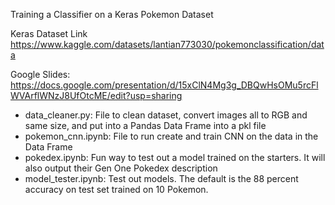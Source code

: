 Training a Classifier on a Keras Pokemon Dataset

Keras Dataset Link https://www.kaggle.com/datasets/lantian773030/pokemonclassification/data

Google Slides:
https://docs.google.com/presentation/d/15xClN4Mg3g_DBQwHsOMu5rcFlWVArflWNzJ8UfOtcME/edit?usp=sharing

* data_cleaner.py: File to clean dataset, convert images all to RGB and same size, and put into a Pandas Data Frame into a pkl file
* pokemon_cnn.ipynb: File to run create and train CNN on the data in the Data Frame
* pokedex.ipynb: Fun way to test out a model trained on the starters. It will also output their Gen One Pokedex description
* model_tester.ipynb: Test out models. The default is the 88 percent accuracy on test set trained on 10 Pokemon.
